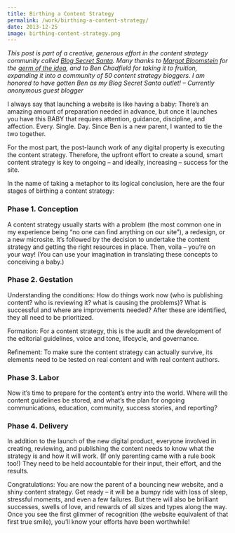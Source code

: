 ```yaml
---
title: Birthing a Content Strategy
permalink: /work/birthing-a-content-strategy/
date: 2013-12-25
image: birthing-content-strategy.png
---
```

*This post is part of a creative, generous effort in the content strategy community called <a target="_blank" href="http://secretsanta.csworkflow.com/">Blog Secret Santa</a>. Many thanks to [Margot Bloomstein][1] for the <a href="https://twitter.com/mbloomstein/status/395969851820220416" target="_blank">germ of the idea</a>, and to Ben Chadfield for taking it to fruition, expanding it into a community of 50 content strategy bloggers. I am honored to have gotten Ben as my Blog Secret Santa outlet! – Currently anonymous guest blogger*

I always say that launching a website is like having a baby: There&#8217;s an amazing amount of preparation needed in advance, but once it launches you have this BABY that requires attention, guidance, discipline, and affection. Every. Single. Day. Since Ben is a new parent, I wanted to tie the two together.

For the most part, the post-launch work of any digital property is executing the content strategy. Therefore, the upfront effort to create a sound, smart content strategy is key to ongoing – and ideally, increasing – success for the site.

In the name of taking a metaphor to its logical conclusion, here are the four stages of birthing a content strategy:

### Phase 1. Conception

A content strategy usually starts with a problem (the most common one in my experience being &#8220;no one can find anything on our site&#8221;), a redesign, or a new microsite. It&#8217;s followed by the decision to undertake the content strategy and getting the right resources in place. Then, voila – you&#8217;re on your way! (You can use your imagination in translating these concepts to conceiving a baby.)

### Phase 2. Gestation

Understanding the conditions: How do things work now (who is publishing content? who is reviewing it? what is causing the problems)? What is successful and where are improvements needed? After these are identified, they all need to be prioritized.

Formation: For a content strategy, this is the audit and the development of the editorial guidelines, voice and tone, lifecycle, and governance.

Refinement: To make sure the content strategy can actually survive, its elements need to be tested on real content and with real content authors.

### Phase 3. Labor

Now it&#8217;s time to prepare for the content&#8217;s entry into the world. Where will the content guidelines be stored, and what&#8217;s the plan for ongoing communications, education, community, success stories, and reporting?

### Phase 4. Delivery

In addition to the launch of the new digital product, everyone involved in creating, reviewing, and publishing the content needs to know what the strategy is and how it will work. (If only parenting came with a rule book too!) They need to be held accountable for their input, their effort, and the results.

Congratulations: You are now the parent of a bouncing new website, and a shiny content strategy. Get ready – it will be a bumpy ride with loss of sleep, stressful moments, and even a few failures. But there will also be brilliant successes, swells of love, and rewards of all sizes and types along the way. Once you see the first glimmer of recognition (the website equivalent of that first true smile), you&#8217;ll know your efforts have been worthwhile!

 [1]: http://twitter.com/mbloomstein